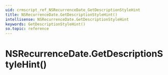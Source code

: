```yaml
---
uid: crmscript_ref_NSRecurrenceDate_GetDescriptionStyleHint
title: NSRecurrenceDate.GetDescriptionStyleHint()
intellisense: NSRecurrenceDate.GetDescriptionStyleHint
keywords: GetDescriptionStyleHint()
so.topic: reference
---
```


# NSRecurrenceDate.GetDescriptionStyleHint()


